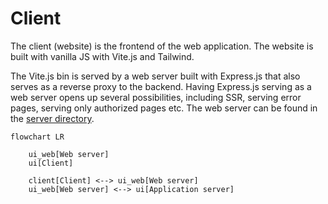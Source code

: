 # Client

The client (website) is the frontend of the web application. The website is built with vanilla JS with Vite.js and Tailwind.

The Vite.js bin is served by a web server built with Express.js that also serves as a reverse proxy to the backend. Having Express.js serving as a web server opens up several possibilities, including SSR, serving error pages, serving only authorized pages etc. The web server can be found in the [server directory](/server/).

```mermaid
flowchart LR

    ui_web[Web server]
    ui[Client]

    client[Client] <--> ui_web[Web server]
    ui_web[Web server] <--> ui[Application server]
```